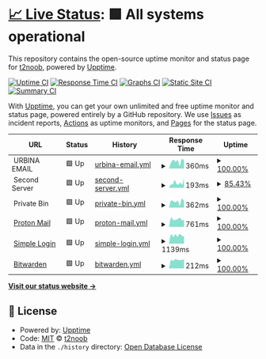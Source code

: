 # [📈 Live Status](https://t2noob.github.io/SL): <!--live status--> **🟩 All systems operational**

This repository contains the open-source uptime monitor and status page for [t2noob](https://t2noob.github.io/SL), powered by [Upptime](https://github.com/upptime/upptime).

[![Uptime CI](https://github.com/t2noob/SL/workflows/Uptime%20CI/badge.svg)](https://github.com/t2noob/SL/actions?query=workflow%3A%22Uptime+CI%22)
[![Response Time CI](https://github.com/t2noob/SL/workflows/Response%20Time%20CI/badge.svg)](https://github.com/t2noob/SL/actions?query=workflow%3A%22Response+Time+CI%22)
[![Graphs CI](https://github.com/t2noob/SL/workflows/Graphs%20CI/badge.svg)](https://github.com/t2noob/SL/actions?query=workflow%3A%22Graphs+CI%22)
[![Static Site CI](https://github.com/t2noob/SL/workflows/Static%20Site%20CI/badge.svg)](https://github.com/t2noob/SL/actions?query=workflow%3A%22Static+Site+CI%22)
[![Summary CI](https://github.com/t2noob/SL/workflows/Summary%20CI/badge.svg)](https://github.com/t2noob/SL/actions?query=workflow%3A%22Summary+CI%22)

With [Upptime](https://upptime.js.org), you can get your own unlimited and free uptime monitor and status page, powered entirely by a GitHub repository. We use [Issues](https://github.com/t2noob/SL/issues) as incident reports, [Actions](https://github.com/t2noob/SL/actions) as uptime monitors, and [Pages](https://t2noob.github.io/SL) for the status page.

<!--start: status pages-->
<!-- This summary is generated by Upptime (https://github.com/upptime/upptime) -->
<!-- Do not edit this manually, your changes will be overwritten -->
<!-- prettier-ignore -->
| URL | Status | History | Response Time | Uptime |
| --- | ------ | ------- | ------------- | ------ |
| <img alt="" src="https://icons.duckduckgo.com/ip3/null.ico" height="13"> URBINA EMAIL | 🟩 Up | [urbina-email.yml](https://github.com/t2noob/SL/commits/HEAD/history/urbina-email.yml) | <details><summary><img alt="Response time graph" src="./graphs/urbina-email/response-time-week.png" height="20"> 360ms</summary><br><a href="https://t2noob.github.io/SL/history/urbina-email"><img alt="Response time 277" src="https://img.shields.io/endpoint?url=https%3A%2F%2Fraw.githubusercontent.com%2Ft2noob%2FSL%2FHEAD%2Fapi%2Furbina-email%2Fresponse-time.json"></a><br><a href="https://t2noob.github.io/SL/history/urbina-email"><img alt="24-hour response time 419" src="https://img.shields.io/endpoint?url=https%3A%2F%2Fraw.githubusercontent.com%2Ft2noob%2FSL%2FHEAD%2Fapi%2Furbina-email%2Fresponse-time-day.json"></a><br><a href="https://t2noob.github.io/SL/history/urbina-email"><img alt="7-day response time 360" src="https://img.shields.io/endpoint?url=https%3A%2F%2Fraw.githubusercontent.com%2Ft2noob%2FSL%2FHEAD%2Fapi%2Furbina-email%2Fresponse-time-week.json"></a><br><a href="https://t2noob.github.io/SL/history/urbina-email"><img alt="30-day response time 277" src="https://img.shields.io/endpoint?url=https%3A%2F%2Fraw.githubusercontent.com%2Ft2noob%2FSL%2FHEAD%2Fapi%2Furbina-email%2Fresponse-time-month.json"></a><br><a href="https://t2noob.github.io/SL/history/urbina-email"><img alt="1-year response time 277" src="https://img.shields.io/endpoint?url=https%3A%2F%2Fraw.githubusercontent.com%2Ft2noob%2FSL%2FHEAD%2Fapi%2Furbina-email%2Fresponse-time-year.json"></a></details> | <details><summary><a href="https://t2noob.github.io/SL/history/urbina-email">100.00%</a></summary><a href="https://t2noob.github.io/SL/history/urbina-email"><img alt="All-time uptime 97.45%" src="https://img.shields.io/endpoint?url=https%3A%2F%2Fraw.githubusercontent.com%2Ft2noob%2FSL%2FHEAD%2Fapi%2Furbina-email%2Fuptime.json"></a><br><a href="https://t2noob.github.io/SL/history/urbina-email"><img alt="24-hour uptime 100.00%" src="https://img.shields.io/endpoint?url=https%3A%2F%2Fraw.githubusercontent.com%2Ft2noob%2FSL%2FHEAD%2Fapi%2Furbina-email%2Fuptime-day.json"></a><br><a href="https://t2noob.github.io/SL/history/urbina-email"><img alt="7-day uptime 100.00%" src="https://img.shields.io/endpoint?url=https%3A%2F%2Fraw.githubusercontent.com%2Ft2noob%2FSL%2FHEAD%2Fapi%2Furbina-email%2Fuptime-week.json"></a><br><a href="https://t2noob.github.io/SL/history/urbina-email"><img alt="30-day uptime 97.45%" src="https://img.shields.io/endpoint?url=https%3A%2F%2Fraw.githubusercontent.com%2Ft2noob%2FSL%2FHEAD%2Fapi%2Furbina-email%2Fuptime-month.json"></a><br><a href="https://t2noob.github.io/SL/history/urbina-email"><img alt="1-year uptime 97.45%" src="https://img.shields.io/endpoint?url=https%3A%2F%2Fraw.githubusercontent.com%2Ft2noob%2FSL%2FHEAD%2Fapi%2Furbina-email%2Fuptime-year.json"></a></details>
| <img alt="" src="https://icons.duckduckgo.com/ip3/null.ico" height="13"> Second Server | 🟩 Up | [second-server.yml](https://github.com/t2noob/SL/commits/HEAD/history/second-server.yml) | <details><summary><img alt="Response time graph" src="./graphs/second-server/response-time-week.png" height="20"> 193ms</summary><br><a href="https://t2noob.github.io/SL/history/second-server"><img alt="Response time 281" src="https://img.shields.io/endpoint?url=https%3A%2F%2Fraw.githubusercontent.com%2Ft2noob%2FSL%2FHEAD%2Fapi%2Fsecond-server%2Fresponse-time.json"></a><br><a href="https://t2noob.github.io/SL/history/second-server"><img alt="24-hour response time 368" src="https://img.shields.io/endpoint?url=https%3A%2F%2Fraw.githubusercontent.com%2Ft2noob%2FSL%2FHEAD%2Fapi%2Fsecond-server%2Fresponse-time-day.json"></a><br><a href="https://t2noob.github.io/SL/history/second-server"><img alt="7-day response time 193" src="https://img.shields.io/endpoint?url=https%3A%2F%2Fraw.githubusercontent.com%2Ft2noob%2FSL%2FHEAD%2Fapi%2Fsecond-server%2Fresponse-time-week.json"></a><br><a href="https://t2noob.github.io/SL/history/second-server"><img alt="30-day response time 281" src="https://img.shields.io/endpoint?url=https%3A%2F%2Fraw.githubusercontent.com%2Ft2noob%2FSL%2FHEAD%2Fapi%2Fsecond-server%2Fresponse-time-month.json"></a><br><a href="https://t2noob.github.io/SL/history/second-server"><img alt="1-year response time 281" src="https://img.shields.io/endpoint?url=https%3A%2F%2Fraw.githubusercontent.com%2Ft2noob%2FSL%2FHEAD%2Fapi%2Fsecond-server%2Fresponse-time-year.json"></a></details> | <details><summary><a href="https://t2noob.github.io/SL/history/second-server">85.43%</a></summary><a href="https://t2noob.github.io/SL/history/second-server"><img alt="All-time uptime 85.71%" src="https://img.shields.io/endpoint?url=https%3A%2F%2Fraw.githubusercontent.com%2Ft2noob%2FSL%2FHEAD%2Fapi%2Fsecond-server%2Fuptime.json"></a><br><a href="https://t2noob.github.io/SL/history/second-server"><img alt="24-hour uptime 15.89%" src="https://img.shields.io/endpoint?url=https%3A%2F%2Fraw.githubusercontent.com%2Ft2noob%2FSL%2FHEAD%2Fapi%2Fsecond-server%2Fuptime-day.json"></a><br><a href="https://t2noob.github.io/SL/history/second-server"><img alt="7-day uptime 85.43%" src="https://img.shields.io/endpoint?url=https%3A%2F%2Fraw.githubusercontent.com%2Ft2noob%2FSL%2FHEAD%2Fapi%2Fsecond-server%2Fuptime-week.json"></a><br><a href="https://t2noob.github.io/SL/history/second-server"><img alt="30-day uptime 85.71%" src="https://img.shields.io/endpoint?url=https%3A%2F%2Fraw.githubusercontent.com%2Ft2noob%2FSL%2FHEAD%2Fapi%2Fsecond-server%2Fuptime-month.json"></a><br><a href="https://t2noob.github.io/SL/history/second-server"><img alt="1-year uptime 85.71%" src="https://img.shields.io/endpoint?url=https%3A%2F%2Fraw.githubusercontent.com%2Ft2noob%2FSL%2FHEAD%2Fapi%2Fsecond-server%2Fuptime-year.json"></a></details>
| <img alt="" src="https://icons.duckduckgo.com/ip3/null.ico" height="13"> Private Bin | 🟩 Up | [private-bin.yml](https://github.com/t2noob/SL/commits/HEAD/history/private-bin.yml) | <details><summary><img alt="Response time graph" src="./graphs/private-bin/response-time-week.png" height="20"> 362ms</summary><br><a href="https://t2noob.github.io/SL/history/private-bin"><img alt="Response time 316" src="https://img.shields.io/endpoint?url=https%3A%2F%2Fraw.githubusercontent.com%2Ft2noob%2FSL%2FHEAD%2Fapi%2Fprivate-bin%2Fresponse-time.json"></a><br><a href="https://t2noob.github.io/SL/history/private-bin"><img alt="24-hour response time 398" src="https://img.shields.io/endpoint?url=https%3A%2F%2Fraw.githubusercontent.com%2Ft2noob%2FSL%2FHEAD%2Fapi%2Fprivate-bin%2Fresponse-time-day.json"></a><br><a href="https://t2noob.github.io/SL/history/private-bin"><img alt="7-day response time 362" src="https://img.shields.io/endpoint?url=https%3A%2F%2Fraw.githubusercontent.com%2Ft2noob%2FSL%2FHEAD%2Fapi%2Fprivate-bin%2Fresponse-time-week.json"></a><br><a href="https://t2noob.github.io/SL/history/private-bin"><img alt="30-day response time 316" src="https://img.shields.io/endpoint?url=https%3A%2F%2Fraw.githubusercontent.com%2Ft2noob%2FSL%2FHEAD%2Fapi%2Fprivate-bin%2Fresponse-time-month.json"></a><br><a href="https://t2noob.github.io/SL/history/private-bin"><img alt="1-year response time 316" src="https://img.shields.io/endpoint?url=https%3A%2F%2Fraw.githubusercontent.com%2Ft2noob%2FSL%2FHEAD%2Fapi%2Fprivate-bin%2Fresponse-time-year.json"></a></details> | <details><summary><a href="https://t2noob.github.io/SL/history/private-bin">100.00%</a></summary><a href="https://t2noob.github.io/SL/history/private-bin"><img alt="All-time uptime 99.64%" src="https://img.shields.io/endpoint?url=https%3A%2F%2Fraw.githubusercontent.com%2Ft2noob%2FSL%2FHEAD%2Fapi%2Fprivate-bin%2Fuptime.json"></a><br><a href="https://t2noob.github.io/SL/history/private-bin"><img alt="24-hour uptime 100.00%" src="https://img.shields.io/endpoint?url=https%3A%2F%2Fraw.githubusercontent.com%2Ft2noob%2FSL%2FHEAD%2Fapi%2Fprivate-bin%2Fuptime-day.json"></a><br><a href="https://t2noob.github.io/SL/history/private-bin"><img alt="7-day uptime 100.00%" src="https://img.shields.io/endpoint?url=https%3A%2F%2Fraw.githubusercontent.com%2Ft2noob%2FSL%2FHEAD%2Fapi%2Fprivate-bin%2Fuptime-week.json"></a><br><a href="https://t2noob.github.io/SL/history/private-bin"><img alt="30-day uptime 99.64%" src="https://img.shields.io/endpoint?url=https%3A%2F%2Fraw.githubusercontent.com%2Ft2noob%2FSL%2FHEAD%2Fapi%2Fprivate-bin%2Fuptime-month.json"></a><br><a href="https://t2noob.github.io/SL/history/private-bin"><img alt="1-year uptime 99.64%" src="https://img.shields.io/endpoint?url=https%3A%2F%2Fraw.githubusercontent.com%2Ft2noob%2FSL%2FHEAD%2Fapi%2Fprivate-bin%2Fuptime-year.json"></a></details>
| <img alt="" src="https://icons.duckduckgo.com/ip3/null.ico" height="13"> [Proton Mail](mail.proton.me) | 🟩 Up | [proton-mail.yml](https://github.com/t2noob/SL/commits/HEAD/history/proton-mail.yml) | <details><summary><img alt="Response time graph" src="./graphs/proton-mail/response-time-week.png" height="20"> 761ms</summary><br><a href="https://t2noob.github.io/SL/history/proton-mail"><img alt="Response time 772" src="https://img.shields.io/endpoint?url=https%3A%2F%2Fraw.githubusercontent.com%2Ft2noob%2FSL%2FHEAD%2Fapi%2Fproton-mail%2Fresponse-time.json"></a><br><a href="https://t2noob.github.io/SL/history/proton-mail"><img alt="24-hour response time 686" src="https://img.shields.io/endpoint?url=https%3A%2F%2Fraw.githubusercontent.com%2Ft2noob%2FSL%2FHEAD%2Fapi%2Fproton-mail%2Fresponse-time-day.json"></a><br><a href="https://t2noob.github.io/SL/history/proton-mail"><img alt="7-day response time 761" src="https://img.shields.io/endpoint?url=https%3A%2F%2Fraw.githubusercontent.com%2Ft2noob%2FSL%2FHEAD%2Fapi%2Fproton-mail%2Fresponse-time-week.json"></a><br><a href="https://t2noob.github.io/SL/history/proton-mail"><img alt="30-day response time 772" src="https://img.shields.io/endpoint?url=https%3A%2F%2Fraw.githubusercontent.com%2Ft2noob%2FSL%2FHEAD%2Fapi%2Fproton-mail%2Fresponse-time-month.json"></a><br><a href="https://t2noob.github.io/SL/history/proton-mail"><img alt="1-year response time 772" src="https://img.shields.io/endpoint?url=https%3A%2F%2Fraw.githubusercontent.com%2Ft2noob%2FSL%2FHEAD%2Fapi%2Fproton-mail%2Fresponse-time-year.json"></a></details> | <details><summary><a href="https://t2noob.github.io/SL/history/proton-mail">100.00%</a></summary><a href="https://t2noob.github.io/SL/history/proton-mail"><img alt="All-time uptime 100.00%" src="https://img.shields.io/endpoint?url=https%3A%2F%2Fraw.githubusercontent.com%2Ft2noob%2FSL%2FHEAD%2Fapi%2Fproton-mail%2Fuptime.json"></a><br><a href="https://t2noob.github.io/SL/history/proton-mail"><img alt="24-hour uptime 100.00%" src="https://img.shields.io/endpoint?url=https%3A%2F%2Fraw.githubusercontent.com%2Ft2noob%2FSL%2FHEAD%2Fapi%2Fproton-mail%2Fuptime-day.json"></a><br><a href="https://t2noob.github.io/SL/history/proton-mail"><img alt="7-day uptime 100.00%" src="https://img.shields.io/endpoint?url=https%3A%2F%2Fraw.githubusercontent.com%2Ft2noob%2FSL%2FHEAD%2Fapi%2Fproton-mail%2Fuptime-week.json"></a><br><a href="https://t2noob.github.io/SL/history/proton-mail"><img alt="30-day uptime 100.00%" src="https://img.shields.io/endpoint?url=https%3A%2F%2Fraw.githubusercontent.com%2Ft2noob%2FSL%2FHEAD%2Fapi%2Fproton-mail%2Fuptime-month.json"></a><br><a href="https://t2noob.github.io/SL/history/proton-mail"><img alt="1-year uptime 100.00%" src="https://img.shields.io/endpoint?url=https%3A%2F%2Fraw.githubusercontent.com%2Ft2noob%2FSL%2FHEAD%2Fapi%2Fproton-mail%2Fuptime-year.json"></a></details>
| <img alt="" src="https://icons.duckduckgo.com/ip3/null.ico" height="13"> [Simple Login](app.simplelogin.io) | 🟩 Up | [simple-login.yml](https://github.com/t2noob/SL/commits/HEAD/history/simple-login.yml) | <details><summary><img alt="Response time graph" src="./graphs/simple-login/response-time-week.png" height="20"> 1139ms</summary><br><a href="https://t2noob.github.io/SL/history/simple-login"><img alt="Response time 1195" src="https://img.shields.io/endpoint?url=https%3A%2F%2Fraw.githubusercontent.com%2Ft2noob%2FSL%2FHEAD%2Fapi%2Fsimple-login%2Fresponse-time.json"></a><br><a href="https://t2noob.github.io/SL/history/simple-login"><img alt="24-hour response time 992" src="https://img.shields.io/endpoint?url=https%3A%2F%2Fraw.githubusercontent.com%2Ft2noob%2FSL%2FHEAD%2Fapi%2Fsimple-login%2Fresponse-time-day.json"></a><br><a href="https://t2noob.github.io/SL/history/simple-login"><img alt="7-day response time 1139" src="https://img.shields.io/endpoint?url=https%3A%2F%2Fraw.githubusercontent.com%2Ft2noob%2FSL%2FHEAD%2Fapi%2Fsimple-login%2Fresponse-time-week.json"></a><br><a href="https://t2noob.github.io/SL/history/simple-login"><img alt="30-day response time 1195" src="https://img.shields.io/endpoint?url=https%3A%2F%2Fraw.githubusercontent.com%2Ft2noob%2FSL%2FHEAD%2Fapi%2Fsimple-login%2Fresponse-time-month.json"></a><br><a href="https://t2noob.github.io/SL/history/simple-login"><img alt="1-year response time 1195" src="https://img.shields.io/endpoint?url=https%3A%2F%2Fraw.githubusercontent.com%2Ft2noob%2FSL%2FHEAD%2Fapi%2Fsimple-login%2Fresponse-time-year.json"></a></details> | <details><summary><a href="https://t2noob.github.io/SL/history/simple-login">100.00%</a></summary><a href="https://t2noob.github.io/SL/history/simple-login"><img alt="All-time uptime 100.00%" src="https://img.shields.io/endpoint?url=https%3A%2F%2Fraw.githubusercontent.com%2Ft2noob%2FSL%2FHEAD%2Fapi%2Fsimple-login%2Fuptime.json"></a><br><a href="https://t2noob.github.io/SL/history/simple-login"><img alt="24-hour uptime 100.00%" src="https://img.shields.io/endpoint?url=https%3A%2F%2Fraw.githubusercontent.com%2Ft2noob%2FSL%2FHEAD%2Fapi%2Fsimple-login%2Fuptime-day.json"></a><br><a href="https://t2noob.github.io/SL/history/simple-login"><img alt="7-day uptime 100.00%" src="https://img.shields.io/endpoint?url=https%3A%2F%2Fraw.githubusercontent.com%2Ft2noob%2FSL%2FHEAD%2Fapi%2Fsimple-login%2Fuptime-week.json"></a><br><a href="https://t2noob.github.io/SL/history/simple-login"><img alt="30-day uptime 100.00%" src="https://img.shields.io/endpoint?url=https%3A%2F%2Fraw.githubusercontent.com%2Ft2noob%2FSL%2FHEAD%2Fapi%2Fsimple-login%2Fuptime-month.json"></a><br><a href="https://t2noob.github.io/SL/history/simple-login"><img alt="1-year uptime 100.00%" src="https://img.shields.io/endpoint?url=https%3A%2F%2Fraw.githubusercontent.com%2Ft2noob%2FSL%2FHEAD%2Fapi%2Fsimple-login%2Fuptime-year.json"></a></details>
| <img alt="" src="https://icons.duckduckgo.com/ip3/null.ico" height="13"> [Bitwarden](vault.bitwarden.com) | 🟩 Up | [bitwarden.yml](https://github.com/t2noob/SL/commits/HEAD/history/bitwarden.yml) | <details><summary><img alt="Response time graph" src="./graphs/bitwarden/response-time-week.png" height="20"> 212ms</summary><br><a href="https://t2noob.github.io/SL/history/bitwarden"><img alt="Response time 221" src="https://img.shields.io/endpoint?url=https%3A%2F%2Fraw.githubusercontent.com%2Ft2noob%2FSL%2FHEAD%2Fapi%2Fbitwarden%2Fresponse-time.json"></a><br><a href="https://t2noob.github.io/SL/history/bitwarden"><img alt="24-hour response time 224" src="https://img.shields.io/endpoint?url=https%3A%2F%2Fraw.githubusercontent.com%2Ft2noob%2FSL%2FHEAD%2Fapi%2Fbitwarden%2Fresponse-time-day.json"></a><br><a href="https://t2noob.github.io/SL/history/bitwarden"><img alt="7-day response time 212" src="https://img.shields.io/endpoint?url=https%3A%2F%2Fraw.githubusercontent.com%2Ft2noob%2FSL%2FHEAD%2Fapi%2Fbitwarden%2Fresponse-time-week.json"></a><br><a href="https://t2noob.github.io/SL/history/bitwarden"><img alt="30-day response time 221" src="https://img.shields.io/endpoint?url=https%3A%2F%2Fraw.githubusercontent.com%2Ft2noob%2FSL%2FHEAD%2Fapi%2Fbitwarden%2Fresponse-time-month.json"></a><br><a href="https://t2noob.github.io/SL/history/bitwarden"><img alt="1-year response time 221" src="https://img.shields.io/endpoint?url=https%3A%2F%2Fraw.githubusercontent.com%2Ft2noob%2FSL%2FHEAD%2Fapi%2Fbitwarden%2Fresponse-time-year.json"></a></details> | <details><summary><a href="https://t2noob.github.io/SL/history/bitwarden">100.00%</a></summary><a href="https://t2noob.github.io/SL/history/bitwarden"><img alt="All-time uptime 99.95%" src="https://img.shields.io/endpoint?url=https%3A%2F%2Fraw.githubusercontent.com%2Ft2noob%2FSL%2FHEAD%2Fapi%2Fbitwarden%2Fuptime.json"></a><br><a href="https://t2noob.github.io/SL/history/bitwarden"><img alt="24-hour uptime 100.00%" src="https://img.shields.io/endpoint?url=https%3A%2F%2Fraw.githubusercontent.com%2Ft2noob%2FSL%2FHEAD%2Fapi%2Fbitwarden%2Fuptime-day.json"></a><br><a href="https://t2noob.github.io/SL/history/bitwarden"><img alt="7-day uptime 100.00%" src="https://img.shields.io/endpoint?url=https%3A%2F%2Fraw.githubusercontent.com%2Ft2noob%2FSL%2FHEAD%2Fapi%2Fbitwarden%2Fuptime-week.json"></a><br><a href="https://t2noob.github.io/SL/history/bitwarden"><img alt="30-day uptime 99.95%" src="https://img.shields.io/endpoint?url=https%3A%2F%2Fraw.githubusercontent.com%2Ft2noob%2FSL%2FHEAD%2Fapi%2Fbitwarden%2Fuptime-month.json"></a><br><a href="https://t2noob.github.io/SL/history/bitwarden"><img alt="1-year uptime 99.95%" src="https://img.shields.io/endpoint?url=https%3A%2F%2Fraw.githubusercontent.com%2Ft2noob%2FSL%2FHEAD%2Fapi%2Fbitwarden%2Fuptime-year.json"></a></details>

<!--end: status pages-->

[**Visit our status website →**](https://t2noob.github.io/SL)

## 📄 License

- Powered by: [Upptime](https://github.com/upptime/upptime)
- Code: [MIT](./LICENSE) © [t2noob](https://t2noob.github.io/SL)
- Data in the `./history` directory: [Open Database License](https://opendatacommons.org/licenses/odbl/1-0/)
